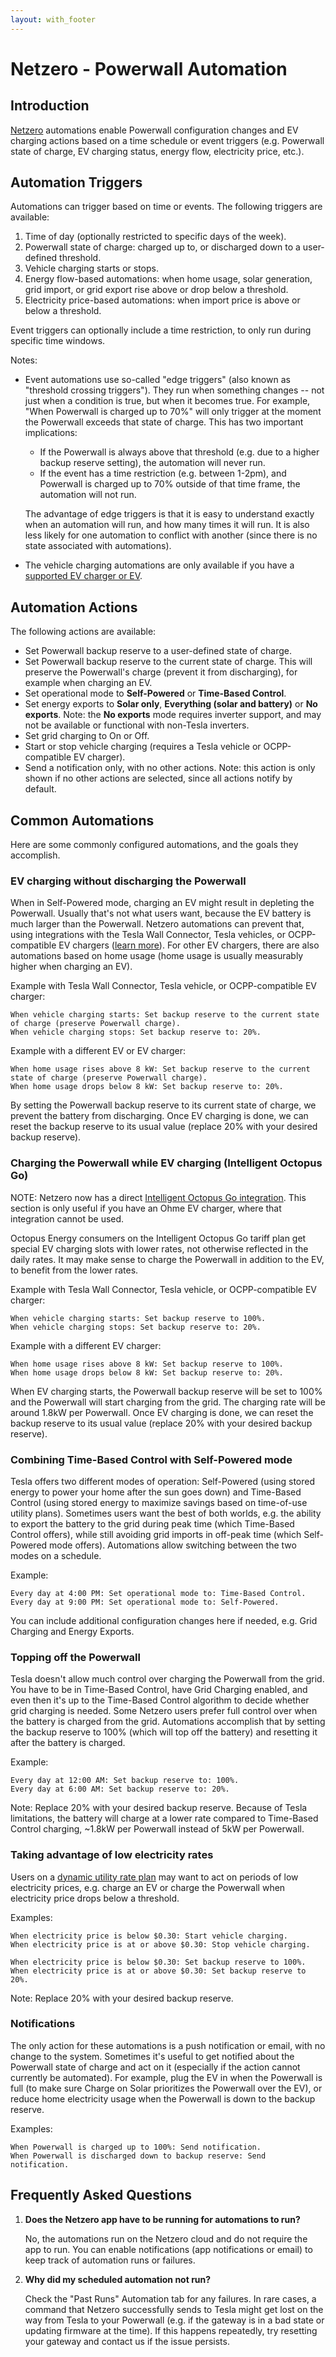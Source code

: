 ```yaml
---
layout: with_footer
---
```


# Netzero - Powerwall Automation

## Introduction

[Netzero](https://www.netzero.energy) automations enable Powerwall configuration changes and EV
charging actions based on a time schedule or event triggers (e.g. Powerwall state of charge, EV
charging status, energy flow, electricity price, etc.).

## Automation Triggers

Automations can trigger based on time or events. The following triggers are available:

1. Time of day (optionally restricted to specific days of the week).
2. Powerwall state of charge: charged up to, or discharged down to a user-defined threshold.
3. Vehicle charging starts or stops.
4. Energy flow-based automations: when home usage, solar generation, grid import, or grid export rise above or drop below a threshold.
5. Electricity price-based automations: when import price is above or below a threshold.

Event triggers can optionally include a time restriction, to only run during specific time windows.

Notes:
- Event automations use so-called "edge triggers" (also known as "threshold crossing triggers"). They run when
  something changes -- not just when a condition is true, but when it becomes true. For example,
  "When Powerwall is charged up to 70%" will only trigger at the moment the Powerwall exceeds
  that state of charge. This has two important implications:
     - If the Powerwall is always above that threshold (e.g. due to a higher backup reserve setting),
       the automation will never run.
     - If the event has a time restriction (e.g. between 1-2pm), and Powerwall is charged up to 70%
       outside of that time frame, the automation will not run.
  
  The advantage of edge triggers is that it is easy to understand exactly when an automation will run, and how many times it will run. It is also
  less likely for one automation to conflict with another (since there is no state associated with automations).

- The vehicle charging automations are only available if you have a [supported EV charger or EV](https://docs.netzero.energy/docs/ev_charging/Settings).

## Automation Actions

The following actions are available:

- Set Powerwall backup reserve to a user-defined state of charge.
- Set Powerwall backup reserve to the current state of charge. This will preserve the Powerwall's charge
  (prevent it from discharging), for example when charging an EV.
- Set operational mode to **Self-Powered** or **Time-Based Control**.
- Set energy exports to **Solar only**, **Everything (solar and battery)** or **No exports**.
  Note: the **No exports** mode requires inverter support, and may not be available or functional
  with non-Tesla inverters.
- Set grid charging to On or Off.
- Start or stop vehicle charging (requires a Tesla vehicle or OCPP-compatible EV charger).
- Send a notification only, with no other actions. Note: this action is only shown if no other actions
  are selected, since all actions notify by default.


## Common Automations

Here are some commonly configured automations, and the goals they accomplish.

### EV charging without discharging the Powerwall

When in Self-Powered mode, charging an EV might result in depleting the Powerwall. Usually that's not what users want, because the EV battery is much larger than the Powerwall. Netzero automations can prevent that, using integrations with the Tesla Wall Connector, Tesla vehicles, or OCPP-compatible EV chargers ([learn more](https://www.netzero.energy/docs/ev_charger_settings)). For other EV chargers, there are also automations based on home usage (home usage is usually measurably higher when charging an EV).

Example with Tesla Wall Connector, Tesla vehicle, or OCPP-compatible EV charger:
```
When vehicle charging starts: Set backup reserve to the current state of charge (preserve Powerwall charge).
When vehicle charging stops: Set backup reserve to: 20%.
```

Example with a different EV or EV charger:
```
When home usage rises above 8 kW: Set backup reserve to the current state of charge (preserve Powerwall charge).
When home usage drops below 8 kW: Set backup reserve to: 20%.
```

By setting the Powerwall backup reserve to its current state of charge, we prevent the battery from discharging. Once EV charging is done, we can reset the backup reserve to its usual value (replace 20% with your desired backup reserve).


### Charging the Powerwall while EV charging (Intelligent Octopus Go)

NOTE: Netzero now has a direct [Intelligent Octopus Go integration](https://www.netzero.energy/docs/intelligent_octopus_go). This section is only useful if you have an Ohme EV charger, where that integration cannot be used.

Octopus Energy consumers on the Intelligent Octopus Go tariff plan get special EV charging slots with lower rates, not otherwise reflected in the daily rates. It may make sense to charge the Powerwall in addition to the EV, to benefit from the lower rates.

Example with Tesla Wall Connector, Tesla vehicle, or OCPP-compatible EV charger:
```
When vehicle charging starts: Set backup reserve to 100%.
When vehicle charging stops: Set backup reserve to: 20%.
```

Example with a different EV charger:
```
When home usage rises above 8 kW: Set backup reserve to 100%.
When home usage drops below 8 kW: Set backup reserve to: 20%.
```

When EV charging starts, the Powerwall backup reserve will be set to 100% and the Powerwall will start charging from the grid. The charging rate will be around 1.8kW per Powerwall. Once EV charging is done, we can reset the backup reserve to its usual value (replace 20% with your desired backup reserve).


### Combining Time-Based Control with Self-Powered mode

Tesla offers two different modes of operation: Self-Powered (using stored energy to power your home after the sun goes down) and Time-Based Control (using stored energy to maximize savings based on time-of-use utility plans). Sometimes users want the best of both worlds, e.g. the ability to export the battery to the grid during peak time (which Time-Based Control offers), while still avoiding grid imports in off-peak time (which Self-Powered mode offers). Automations allow switching between the two modes on a schedule.

Example:
```
Every day at 4:00 PM: Set operational mode to: Time-Based Control.
Every day at 9:00 PM: Set operational mode to: Self-Powered.
```

You can include additional configuration changes here if needed, e.g. Grid Charging and Energy Exports.

### Topping off the Powerwall

Tesla doesn't allow much control over charging the Powerwall from the grid. You have to be in Time-Based Control, have Grid Charging enabled, and even then it's up to the Time-Based Control algorithm to decide whether grid charging is needed. Some Netzero users prefer full control over when the battery is charged from the grid. Automations accomplish that by setting the backup reserve to 100% (which will top off the battery) and resetting it after the battery is charged.

Example:
```
Every day at 12:00 AM: Set backup reserve to: 100%.
Every day at 6:00 AM: Set backup reserve to: 20%.
```

Note: Replace 20% with your desired backup reserve. Because of Tesla limitations, the battery will charge at a lower rate compared to Time-Based Control charging, ~1.8kW per Powerwall instead of 5kW per Powerwall.


### Taking advantage of low electricity rates

Users on a [dynamic utility rate plan](https://www.netzero.energy/docs/tariffs) may want to act on periods of low electricity prices, e.g. charge an EV or charge the Powerwall when electricity price drops below a threshold.

Examples:

```
When electricity price is below $0.30: Start vehicle charging.
When electricity price is at or above $0.30: Stop vehicle charging.
```

```
When electricity price is below $0.30: Set backup reserve to 100%.
When electricity price is at or above $0.30: Set backup reserve to 20%.
```

Note: Replace 20% with your desired backup reserve.


### Notifications

The only action for these automations is a push notification or email, with no change to the system. Sometimes it's useful to get notified about the Powerwall state of charge and act on it (especially if the action cannot currently be automated). For example, plug the EV in when the Powerwall is full (to make sure Charge on Solar prioritizes the Powerwall over the EV), or reduce home electricity usage when the Powerwall is down to the backup reserve.

Examples:
```
When Powerwall is charged up to 100%: Send notification.
When Powerwall is discharged down to backup reserve: Send notification.
```


## Frequently Asked Questions

1. **Does the Netzero app have to be running for automations to run?**

   No, the automations run on the Netzero cloud and do not require the app to run. You can enable notifications (app notifications or email) to keep track of automation runs or failures.

2. **Why did my scheduled automation not run?**

   Check the "Past Runs" Automation tab for any failures. In rare cases, a command that Netzero successfully sends to Tesla might get lost on the way from Tesla to your Powerwall (e.g. if the gateway is
   in a bad state or updating firmware at the time). If this happens repeatedly, try resetting your gateway and contact us if the issue persists.
